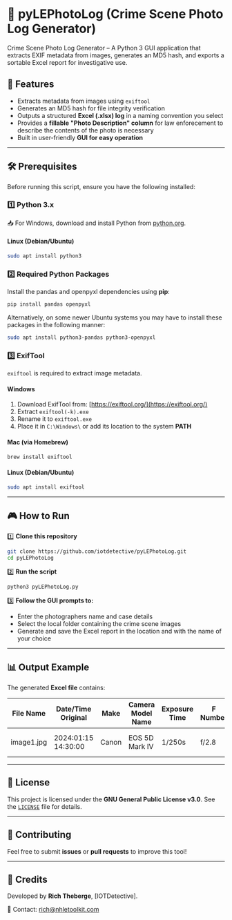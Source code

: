# 📸 pyLEPhotoLog (Crime Scene Photo Log Generator)
Crime Scene Photo Log Generator – A Python 3 GUI application that extracts EXIF metadata from images, generates an MD5 hash, and exports a sortable Excel report for investigative use.

## 🚀 Features
- Extracts metadata from images using `exiftool`
- Generates an MD5 hash for file integrity verification
- Outputs a structured **Excel (.xlsx) log** in a naming convention you select
- Provides a **fillable "Photo Description" column** for law enforecement to describe the contents of the photo is necessary
- Built in user-friendly **GUI for easy operation**

---

## 🛠️ Prerequisites

Before running this script, ensure you have the following installed:

### **1️⃣ Python 3.x**
📥 For Windows, download and install Python from [python.org](https://www.python.org/downloads/).

#### **Linux (Debian/Ubuntu)**
```sh
sudo apt install python3
```

### **2️⃣ Required Python Packages**
Install the pandas and openpyxl dependencies using **pip**:
```sh
pip install pandas openpyxl
```
Alternatively, on some newer Ubuntu systems you may have to install these packages in the following manner:
```sh
sudo apt install python3-pandas python3-openpyxl
```

### **3️⃣ ExifTool**
`exiftool` is required to extract image metadata.

#### **Windows**
1. Download ExifTool from: [https://exiftool.org/](https://exiftool.org/)
2. Extract `exiftool(-k).exe`
3. Rename it to `exiftool.exe`
4. Place it in `C:\Windows\` or add its location to the system **PATH**

#### **Mac (via Homebrew)**
```sh
brew install exiftool
```

#### **Linux (Debian/Ubuntu)**
```sh
sudo apt install exiftool
```

---

## 🎮 How to Run

1️⃣ **Clone this repository**  
```sh
git clone https://github.com/iotdetective/pyLEPhotoLog.git
cd pyLEPhotoLog
```

2️⃣ **Run the script**
```sh
python3 pyLEPhotoLog.py
```

3️⃣ **Follow the GUI prompts to:**
   - Enter the photographers name and case details
   - Select the local folder containing the crime scene images
   - Generate and save the Excel report in the location and with the name of your choice

---

## 📊 Output Example
The generated **Excel file** contains:

| File Name  | Date/Time Original | Make | Camera Model Name | Exposure Time | F Number | ISO | Flash Type | Lens Type | Lens ID | File Size | Photo Description | MD5 |
|------------|-------------------|------|------------------|--------------|---------|-----|------------|----------|--------|----------|----------------|------|
| image1.jpg | 2024:01:15 14:30:00 | Canon | EOS 5D Mark IV | 1/250s | f/2.8 | 100 | No Flash | EF 24-70mm | 123456 | 4.5 MB | [Detective Fills] | 8f7a89... |

---

## 🔏 License
This project is licensed under the **GNU General Public License v3.0**. See the [`LICENSE`](LICENSE) file for details.

---

## 🤝 Contributing
Feel free to submit **issues** or **pull requests** to improve this tool!

---

## 📝 Credits
Developed by **Rich Theberge**, [IOTDetective].

📧 Contact: rich@nhletoolkit.com
